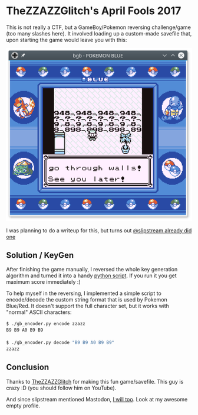 # TheZZAZZGlitch's April Fools 2017

This is not really a CTF, but a GameBoy/Pokemon reversing challenge/game
(too many slashes here).
It involved loading up a custom-made savefile that, upon starting the game
would leave you with this:

![Screenshot](./screenshot.png)

I was planning to do a writeup for this, but turns out
[@slipstream already did one](https://gist.github.com/Wack0/1a84651e7e7e0c6f7d5fb5888e361123)

## Solution / KeyGen

After finishing the game manually, I reversed the whole key generation
algorithm and turned it into a handy [python script](./keygen.py).
If you run it you get maximum score immediately :)

To help myself in the reversing, I implemented a simple script to encode/decode
the custom string format that is used by Pokemon Blue/Red.
It doesn't support the full character set, but it works with "normal" ASCII
characters:

```bash
$ ./gb_encoder.py encode zzazz
B9 B9 A0 B9 B9

$ ./gb_encoder.py decode "B9 B9 A0 B9 B9"
zzazz
```

## Conclusion

Thanks to
[TheZZAZZGlitch](https://www.youtube.com/channel/UCKlA7qF9XKwu79ULYmVu28w)
 for making this fun game/savefile.
This guy is crazy :D (you should follow him on YouTube).

And since slipstream mentioned Mastodon, [I will
too](https://mastodon.social/@kenoph).
Look at my awesome empty profile.

